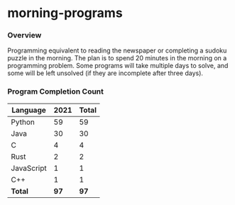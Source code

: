 # morning-programs

### Overview

Programming equivalent to reading the newspaper or completing a sudoku puzzle in the morning.  The plan is to spend 20 
minutes in the morning on a programming problem.  Some programs will take multiple days to solve, and some will be left 
unsolved (if they are incomplete after three days).

### Program Completion Count

| Language     | 2021   | Total  |
|--------------|--------|--------|
| Python       | 59     | 59     |
| Java         | 30     | 30     |
| C            | 4      | 4      |
| Rust         | 2      | 2      |
| JavaScript   | 1      | 1      |
| C++          | 1      | 1      |
| **Total**    | **97** | **97** |
